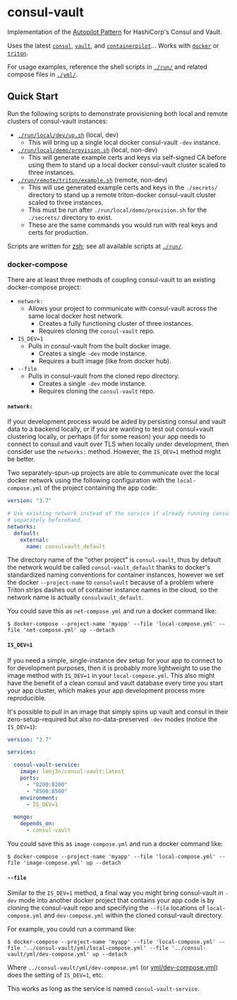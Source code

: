 # consul-vault

Implementation of the [Autopilot Pattern](http://autopilotpattern.io/) for HashiCorp's Consul and Vault.

 Uses the latest [`consul`](https://www.consul.io/), [`vault`](https://www.vaultproject.io/), and [`containerpilot`](https://www.joyent.com/containerpilot)... Works with [`docker`](https://hub.docker.com/editions/community/docker-ce-desktop-mac) or [`triton`](https://github.com/joyent/node-triton#installation).

For usage examples, reference the shell scripts in [`./run/`](./run) and related compose files in [`./yml/`](./yml).

## Quick Start

Run the following scripts to demonstrate provisioning both local and remote clusters of consul-vault instances:

- [`./run/local/dev/up.sh`](./run/local/dev/up.sh) (local, dev)
  - This will bring up a single local docker consul-vault `-dev` instance.
- [`./run/local/demo/provision.sh`](./run/local/demo/provision.sh) (local, non-dev)
  - This will generate example certs and keys via self-signed CA before using them to stand up a local docker consul-vault cluster scaled to three instances.
- [`./run/remote/triton/example.sh`](./run/remote/triton/example.sh) (remote, non-dev)
  - This will use generated example certs and keys in the `./secrets/` directory to stand up a remote triton-docker consul-vault cluster scaled to three instances.
  - This must be run after `./run/local/demo/provision.sh` for the `./secrets/` directory to exist.
  - These are the same commands you would run with real keys and certs for production.

Scripts are written for [zsh](http://zsh.org/); see all available scripts at [`./run/`](./run).

### docker-compose

There are at least three methods of coupling consul-vault to an existing docker-compose project:

- `network:`
  - Allows your project to communicate with consul-vault across the same local docker host network.
    - Creates a fully functioning cluster of three instances.
    - Requires cloning the `consul-vault` repo.
- `IS_DEV=1`
  - Pulls in consul-vault from the built docker image.
    - Creates a single `-dev` mode instance.
    - Requires a built image (like from docker hub).
- `--file`
  - Pulls in consul-vault from the cloned repo directory.
    - Creates a single `-dev` mode instance.
    - Requires cloning the `consul-vault` repo.

#### `network:`

If your development process would be aided by persisting consul and vault data to a backend locally, or if you are wanting to test out consul+vault clustering locally, or perhaps (if for some reason) your app needs to connect to consul and vault over TLS when locally under development, then consider use the `networks:` method. However, the `IS_DEV=1` method might be better.

Two separately-spun-up projects are able to communicate over the local docker network using the following configuration with the `local-compose.yml` of the project containing the app code:

```yml
version: "3.7"

# Use existing network instead of the service if already running consul-vault
# separately beforehand.
networks:
  default:
    external:
      name: consulvault_default
```

The directory name of the "other project" is `consul-vault`, thus by default the network would be called `consul-vault_default` thanks to docker's standardized naming conventions for container instances, however we set the docker `--project-name` to `consulvault` because of a problem where Triton strips dashes out of container instance names in the cloud, so the network name is actually `consulvault_default`.

You could save this as `net-compose.yml` and run a docker command like:

```console
$ docker-compose --project-name 'myapp' --file 'local-compose.yml' --file 'net-compose.yml' up --detach
```

#### `IS_DEV=1`

If you need a simple, single-instance dev setup for your app to connect to for development purposes, then it is probably more lightweight to use the image method with `IS_DEV=1` in your `local-compose.yml`. This also might have the benefit of a clean consul and vault database every time you start your app cluster, which makes your app development process more reproducible.

It's possible to pull in an image that simply spins up vault and consul in their zero-setup-required but also no-data-preserved `-dev` modes (notice the `IS_DEV=1`):

```yml
version: "3.7"

services:

  consul-vault-service:
    image: leoj3n/consul-vault:latest
    ports:
      - "8200:8200"
      - "8500:8500"
    environment:
      - IS_DEV=1

  mongo:
    depends_on:
      - consul-vault
```

You could save this as `image-compose.yml` and run a docker command like:

```console
$ docker-compose --project-name 'myapp' --file 'local-compose.yml' --file 'image-compose.yml' up --detach
```

#### `--file`

Similar to the `IS_DEV=1` method, a final way you might bring consul-vault in `-dev` mode into another docker project that contains your app code is by cloning the consul-vault repo and specifying the `--file` locations of `local-compose.yml` and `dev-compose.yml` within the cloned consul-vault directory.

For example, you could run a command like:

```console
$ docker-compose --project-name 'myapp' --file 'local-compose.yml' --file '../consul-vault/yml/local-compose.yml' --file '../consul-vault/yml/dev-compose.yml' up --detach
```

Where `../consul-vault/yml/dev-compose.yml` (or [yml/dev-compose.yml](yml/dev-compose.yml)) does the setting of `IS_DEV=1`, etc.

This works as long as the service is named `consul-vault-service`.
